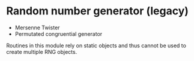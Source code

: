 # Random number generator (legacy)

* Mersenne Twister
* Permutated congruential generator

Routines in this module rely on static objects and
thus cannot be used to create multiple RNG objects.
